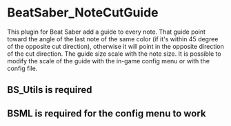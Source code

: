 # BeatSaber_NoteCutGuide
This plugin for Beat Saber add a guide to every note. That guide point toward the angle of the last note of the same color (if it's within 45 degree of the opposite cut direction), otherwise it will point in the opposite direction of the cut direction. The guide size scale with the note size. It is possible to modify the scale of the guide with the in-game config menu or with the config file.

## BS_Utils is required
## BSML is required for the config menu to work
